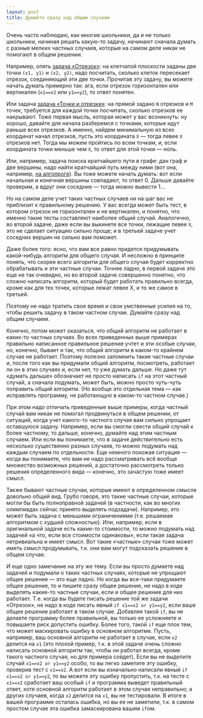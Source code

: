 ```yaml
---
layout: post
title: Думайте сразу над общим случаем
---
```


Очень часто наблюдаю, как многие школьники, да и не только школьники, начиная решать какую-то задачу, начинают сначала думать с разные мелких частных случаев, которые на самом деле никак не помогают в общем решении.

Например, опять [задача «Отрезок»](//algoprog.ru/material/p1838): на клетчатой плоскости заданы две точки `(x1, y1)` и `(x2, y2)`, 
надо посчитать, сколько клеток пересекает отрезок, соединяющий эти две точки. Прочитав эту задачу, вы можете начать думать примерно так: ага, если отрезок горизонтален или вертикален (`x1==x2` или `y1==y2`), то ответ понятен.

Или задача [задача «Точки и отрезки»](http://algoprog.ru/material/p112542): на прямой задано `N` отрезков и `M` точек, требуется для 
каждой точки посчитать, сколько отрезков ее накрывают. Тоже первая мысль, которая может у вас возникнуть: ну хорошо, давайте для начала 
разберемся с точками, которые идут раньше всех отрезков. А именно, найдем минимальную из всех координат начал отрезков, пусть это координата `X` — тогда левее `X` отрезков нет. Тогда мы можем пройтись по всем точкам, и, если координата точки меньше чем `X`, то ответ для этой точки — ноль.

Или, например, задача поиска кратчайшего пути в графе: дан граф и две вершины, надо найти кратчайший путь между ними (вот она, например, 
[на алгопроге](https://algoprog.ru/material/p160)). Вы тоже можете начать думать: вот если начальная и конечная вершины совпадают, то ответ 0. Дальше давайте проверим, а вдруг они соседние — тогда можно вывести 1...

Но на самом деле учет таких частных случаев ни на шаг вас не приблизит к правильному решению. У вас всегда может быть тест, в котором отрезок не горизонтален и не вертикален, и понятно, что именно такие тесты составляют наиболее общий случай. Аналогично, во второй задаче, даже если вы выкинете все точки, лежащие левее `X`, это не сделает ситуацию сильно проще; и в третьей задаче учет соседних вершин не сильно вам поможет.

Даже более того: ясно, что вам все равно придется придумывать какой-нибудь алгоритм для общего случая. И несложно в принципе понять, что 
скорее всего алгоритм для общего случая будет корректно обрабатывать и эти частные случаи. Точнее ладно, в первой задаче это еще не так очевидно, но
во второй задаче совершенно понятно, что сложно написать алгоритм, который будет работать правильно всегда, кроме как для тех точек, которые лежат левее X, и то же самое в третьей.

Поэтому не надо тратить свое время и свои умственные усилия на то, чтобы решить задачу в таком частном случае. Думайте сразу над общим случаем.

Конечно, потом может оказаться, что общий алгоритм не работает в каких-то частных случаях. Во всех приведенных выше примерах правильно 
написанное правильное решение учтет и эти особые случаи, но, конечно, бывает и так, что общий алгоритм в каком-то крайнем случае не 
работает. Поэтому полезно запомнить такие частные случаи и, после того как вы придумали общий алгоритм, посмотреть, работает ли он
в этих случаях и, если нет, то уже думать дальше. Но даже тут «думать дальше» обозначает не просто написать `if` на этот частный случай, 
а сначала подумать, может быть, можно просто чуть-чуть поправить общий алгоритм. (Но вообще это отдельная тема — как исправлять 
программу, не работающую в каком-то частном случае.)

При этом надо отличать приведенные выше примеры, когда частный случай вам никак не помогал продвинуться в общем решении, от ситуаций, 
когда учет какого-то частного случая вам сильно упрощает оставшуюся задачу. Например, если вы смогли свести общий случай к более 
частному, то дальше, конечно, думайте над этим частным случаем. Или если вы понимаете, что в задаче действительно есть несколько 
существенно разных случаев, то можно подумать над каждым случаем по отдельности. Еще немного похожая ситуация — когда вы понимаете, что 
вам не надо рассматривать всё вообще множество возможных решений, а достаточно рассмотреть только решения определенного вида — конечно, 
это зачастую тоже имеет смысл.

Также бывают частные случаи, которые имеют в определенном смысле довольно общий вид. Грубо говоря, это такие частные случаи, 
которые могли бы быть полноправной задачей (в частности, как во многих олимпиадах сейчас принято выделять подзадачи).
Например, это может быть задача с меньшими ограничениями (т.е. решаемая алгоритмом с худшей сложностью).
Или, например, если в оригинальной задаче есть какие-то стоимости, то можно подумать над задачей 
«а что, если все стоимости одинаковы», если такая задача нетривиальна и имеет смысл.
Вот такие «частные» случаи тоже может иметь смысл продумывать, т.к. они вам могут подсказать решение в общем случае.

И еще одно замечание на эту же тему. Если вы просто думаете над задачей и подумали о таких частных случаях, которые не упрощают общее 
решение — это еще ладно. Но когда вы все-таки придумаете общее решение, то и пишите сразу общее решение, не надо в коде выделять какие-то частные случаи, если и общее решение для них работает. Т.е. когда вы будете писать решение той же задачи «Отрезок», не надо в коде 
писать явный `if x1==x2 or y1==y2`, если ваше общее решение работает в таком случае. Добавляя такой `if`, вы не делаете программу более правильной, вы только ее усложняете и повышаете риск допустить ошибку. Более того, такой `if` еще плох тем, что может маскировать ошибку в основном алгоритме. Пусть, например, ваш основной алгоритм не работает в случае, если `x2` делится на `x1` (это плохой пример, т.к. в этой задаче очень сложно написать основной алгоритм так, чтобы он работал всегда, кроме такого частного случая, но для примера сойдет). Если вы не выделите случай `x1==x2 or y1==y2` особо, то вы легко заметите эту ошибку, проверив тест с `x1==x2`. А вот если вы изначально написали явный `if x1==x2 or y1==y2`, то вы можете эту ошибку пропустить, т.к. на тесте с `x1==x2` сработает ваш особый `if` и программа выведет правильный ответ, хотя основной алгоритм работает в этом случае неправильно; а других случаев, когда `x2` делится на `x1`, вы не тестировали. В итоге в вашей программе осталась ошибка, но вы ее не заметили, т.к. в самом простом случае эта ошибка замаскирована вашим `if`ом.

